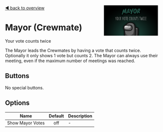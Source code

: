 [:arrow_backward: back to overview](https://github.com/laicosvk/theepicroles#roles "back to overview")
<img align="right" height="100" src="Mayor.png"/>

# Mayor (Crewmate)
Your vote counts twice

The Mayor leads the Crewmates by having a vote that counts twice.
Optionally it only shows 1 vote but counts 2.
The Mayor can always use their meeting, even if the maximum number of meetings was reached.

## Buttons
No special buttons.

## Options
| Name | Default | Description |
| --- | :---: | --- |
| Show Mayor Votes | off | - |
